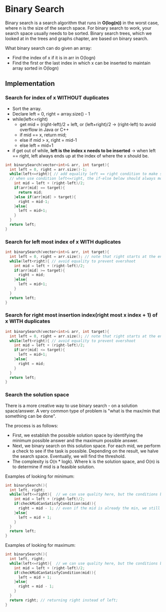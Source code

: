 # Binary Search

Binary search is a search algorithm that runs in **O(log(n))** in the worst case, where n is the size of the search space. For binary search to work, your search space usually needs to be sorted. Binary search trees, which we looked at in the trees and graphs chapter, are based on binary search.

What binary search can do given an array:
* Find the index of x if it is in arr in O(logn)
* Find the first or the last index in which x can be inserted to maintain array sorted in O(logn)

## Implementation

### Search for index of x **WITHOUT** duplicates

* Sort the array.
* Declare left = 0, right = array.size() - 1
* while(left<=right)
  * get mid = (right-left)/2 + left, or (left+right)/2 -> (right-left) to avoid overflow in Java or C++
  * if mid == x, return mid;
  * else if mid > x, right = mid-1
  * else left = mid+1
* if get out of while, **left is the index x needs to be inserted** -> when left == right, left always ends up at the index of where the x should be.

```cpp
int binarySearch(vector<int>& arr, int target){
  int left = 0, right = arr.size()-1;
  while(left<=right){ // add equality left == right condition to make sure all elements are visited
  // when use condition left<=right, the if-else below should always move left or right one position away from mid to make sure the logic doesn't gridlock.
    int mid = left + (right-left)/2;
    if(arr[mid] == target){
      return mid;
    }else if(arr[mid] > target){
      right = mid-1;
    }else{
      left = mid+1;
    }
  }
  return left;
}
```

### Search for left most index of x **WITH** duplicates
```cpp
int binarySearch(vector<int>& arr, int target){
  int left = 0, right = arr.size(); // note that right starts at the end of the array
  while(left<right){ // avoid equality to prevent overshoot
    int mid = left + (right-left)/2;
    if(arr[mid] >= target){
      right = mid;
    }else{
      left = mid+1;
    }
  }
  return left;
}
```

### Search for right most insertion index(right most x index + 1) of x **WITH** duplicates
```cpp
int binarySearch(vector<int>& arr, int target){
  int left = 0, right = arr.size(); // note that right starts at the end of the array
  while(left<right){ // avoid equality to prevent overshoot
    int mid = left + (right-left)/2;
    if(arr[mid] <= target){
      left = mid+1;
    }else{
      right = mid;
    }
  }
  return left;
}
```

### Search the solution space
There is a more creative way to use binary search - on a solution space/answer. A very common type of problem is "what is the max/min that something can be done". 

The process is as follows:
* First, we establish the possible solution space by identifying the minimum possible answer and the maximum possible answer.
* Next, we binary search on this solution space. For each mid, we perform a check to see if the task is possible. Depending on the result, we halve the search space. Eventually, we will find the threshold.
* The complexity is O(n * logk). Where k is the solution space, and O(n) is to determine if mid is a feasible solution.

Examples of looking for minimum:
```cpp
int binarySearch(){
  int left, right;
  while(left<=right){  // we can use quality here, but the conditions below will always move.
    int mid = left + (right-left)/2;
    if(checkMidCanSatisfyCondition(mid)){
      right = mid - 1; // even if the mid is already the min, we still move right because we are returning left as the answer at the end. This is just to trigger the left == right condition to move left 1 position up.
    }else{
      left = mid + 1;
    }
  }
  return left;
}
```

Examples of looking for maximum:
```cpp
int binarySearch(){
  int left, right;
  while(left<=right){  // we can use quality here, but the conditions below will always move.
    int mid = left + (right-left)/2;
    if(checkMidCanSatisfyCondition(mid)){
      left = mid + 1;
    }else{
      right = mid - 1;
    }
  }
  return right; // returning right instead of left;
}
```